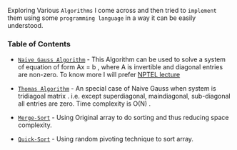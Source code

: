 Exploring Various `Algorithms` I come across and then tried to `implement` them using some `programming language` in a way it can be easily understood.

 ### Table of Contents
- [`Naive Gauss Algorithm`](https://github.com/kumar-mahendra/Mathematics_of_Scientific_Computing/blob/main/Naive_Gauss_method.ipynb) - This Algorithm can be used to solve a system of equation of form Ax = b , where A is invertible and diagonal entries are non-zero. To know more I will prefer [NPTEL lecture](https://nptel.ac.in/content/storage2/courses/122104019/numerical-analysis/kadalbajoo/lec1/fnode5.html)

- [`Thomas Algorithm`](https://github.com/kumar-mahendra/Mathematics_of_Scientific_Computing/blob/main/Thomas%20Algorithm.ipynb) - An special case of Naive Gauss when system is tridiagoal matrix . i.e. except superdiagonal, maindiagonal, sub-diagonal all entries are zero. Time complexity is O(N) .

- [`Merge-Sort`](https://github.com/kumar-mahendra/Mathematics_of_Scientific_Computing/blob/main/mergesort_new_way.cpp) - Using Original array to do sorting and thus reducing space complexity.

- [`Quick-Sort`](https://github.com/kumar-mahendra/Mathematics_of_Scientific_Computing/blob/main/quicksort_with_random_pivoting.cpp) -  Using random pivoting technique  to sort array. 
